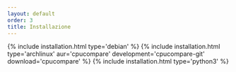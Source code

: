 ```yaml
---
layout: default
order: 3
title: Installazione
---
```

{% include installation.html type='debian' %}
{% include installation.html type='archlinux' aur='cpucompare' development='cpucompare-git' download='cpucompare' %}
{% include installation.html type='python3' %}